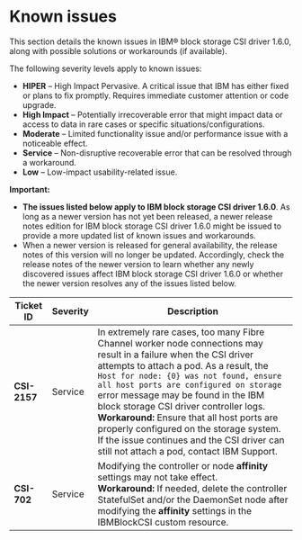 # Known issues

This section details the known issues in IBM® block storage CSI driver 1.6.0, along with possible solutions or workarounds (if available).

The following severity levels apply to known issues:

-   **HIPER** – High Impact Pervasive. A critical issue that IBM has either fixed or plans to fix promptly. Requires immediate customer attention or code upgrade.
-   **High Impact** – Potentially irrecoverable error that might impact data or access to data in rare cases or specific situations/configurations.
-   **Moderate** – Limited functionality issue and/or performance issue with a noticeable effect.
-   **Service** – Non-disruptive recoverable error that can be resolved through a workaround.
-   **Low** – Low-impact usability-related issue.

**Important:**

-   **The issues listed below apply to IBM block storage CSI driver 1.6.0**. As long as a newer version has not yet been released, a newer release notes edition for IBM block storage CSI driver 1.6.0 might be issued to provide a more updated list of known issues and workarounds.
-   When a newer version is released for general availability, the release notes of this version will no longer be updated. Accordingly, check the release notes of the newer version to learn whether any newly discovered issues affect IBM block storage CSI driver 1.6.0 or whether the newer version resolves any of the issues listed below.

|Ticket ID|Severity|Description|
|---------|--------|-----------|
|**CSI-2157**|Service|In extremely rare cases, too many Fibre Channel worker node connections may result in a failure when the CSI driver attempts to attach a pod. As a result, the `Host for node: {0} was not found, ensure all host ports are configured on storage` error message may be found in the IBM block storage CSI driver controller logs. <br />**Workaround:** Ensure that all host ports are properly configured on the storage system. If the issue continues and the CSI driver can still not attach a pod, contact IBM Support.|
|**CSI-702**|Service|Modifying the controller or node **affinity** settings may not take effect. <br />**Workaround:** If needed, delete the controller StatefulSet and/or the DaemonSet node after modifying the **affinity** settings in the IBMBlockCSI custom resource.|

